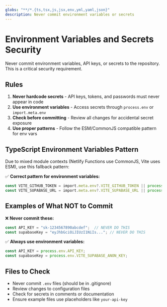 ```yaml
---
globs: "**/*.{ts,tsx,js,jsx,env,yml,yaml,json}"
description: Never commit environment variables or secrets
---
```


# Environment Variables and Secrets Security

Never commit environment variables, API keys, or secrets to the repository. This is a critical security requirement.

## Rules

1. **Never hardcode secrets** - API keys, tokens, and passwords must never appear in code
2. **Use environment variables** - Access secrets through `process.env` or `import.meta.env`
3. **Check before committing** - Review all changes for accidental secret exposure
4. **Use proper patterns** - Follow the ESM/CommonJS compatible pattern for env vars

## TypeScript Environment Variables Pattern

Due to mixed module contexts (Netlify Functions use CommonJS, Vite uses ESM), use this fallback pattern:

✅ **Correct pattern for environment variables:**
```typescript
const VITE_GITHUB_TOKEN = import.meta.env?.VITE_GITHUB_TOKEN || process.env.VITE_GITHUB_TOKEN;
const VITE_SUPABASE_URL = import.meta.env?.VITE_SUPABASE_URL || process.env.VITE_SUPABASE_URL;
```

## Examples of What NOT to Commit

❌ **Never commit these:**
```javascript
const API_KEY = "sk-1234567890abcdef";  // NEVER DO THIS
const supabaseKey = "eyJhbGciOiJIUzI1NiIs..."; // NEVER DO THIS
```

✅ **Always use environment variables:**
```javascript
const API_KEY = process.env.API_KEY;
const supabaseKey = process.env.VITE_SUPABASE_ANON_KEY;
```

## Files to Check

- Never commit `.env` files (should be in .gitignore)
- Review changes to configuration files
- Check for secrets in comments or documentation
- Ensure example files use placeholders like `your-api-key`
